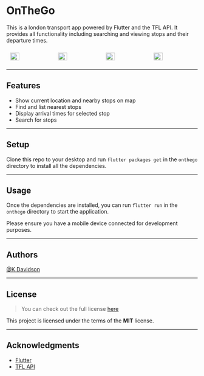 # OnTheGo

This is a london transport app powered by Flutter and the TFL API. It provides all functionality including searching and viewing stops and their departure times.

<div style="display: flex; flex-direction: row;">
    <img style="width:23%; margin:10px; height: auto;" src="https://iili.io/VsRG44.md.jpg"/>
    <img style="width:23%; margin:10px; height: auto;" src="https://iili.io/VsRV3l.md.jpg"/>
    <img style="width:23%; margin:10px; height: auto;" src="https://iili.io/VsR4yP.md.jpg"/>
    <img style="width:23%; margin:10px; height: auto;" src="https://iili.io/VsRPu1.md.jpg"/>
</div>

---

## Features

-   Show current location and nearby stops on map
-   Find and list nearest stops
-   Display arrival times for selected stop
-   Search for stops

---

## Setup

Clone this repo to your desktop and run `flutter packages get` in the `onthego` directory to install all the dependencies.

---

## Usage

Once the dependencies are installed, you can run `flutter run` in the `onthego` directory to start the application.

Please ensure you have a mobile device connected for development purposes.

---

## Authors

[@K Davidson](mailto:kaushdavidson@icloud.com)

---

## License

> You can check out the full license [here](LICENSE)

This project is licensed under the terms of the **MIT** license.

---

## Acknowledgments

-   [Flutter](https://flutter.dev/)
-   [TFL API](https://api.tfl.gov.uk/)
